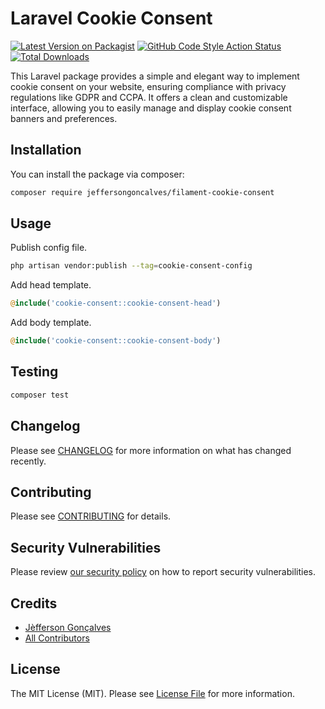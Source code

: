 # Laravel Cookie Consent

[![Latest Version on Packagist](https://img.shields.io/packagist/v/jeffersongoncalves/filament-cookie-consent.svg?style=flat-square)](https://packagist.org/packages/jeffersongoncalves/filament-cookie-consent)
[![GitHub Code Style Action Status](https://img.shields.io/github/actions/workflow/status/jeffersongoncalves/filament-cookie-consent/fix-php-code-style-issues.yml?branch=master&label=code%20style&style=flat-square)](https://github.com/jeffersongoncalves/filament-cookie-consent/actions?query=workflow%3A"Fix+PHP+code+styling"+branch%3Amaster)
[![Total Downloads](https://img.shields.io/packagist/dt/jeffersongoncalves/filament-cookie-consent.svg?style=flat-square)](https://packagist.org/packages/jeffersongoncalves/filament-cookie-consent)

This Laravel package provides a simple and elegant way to implement cookie consent on your website, ensuring compliance with privacy regulations like GDPR and CCPA. It offers a clean and customizable interface, allowing you to easily manage and display cookie consent banners and preferences.

## Installation

You can install the package via composer:

```bash
composer require jeffersongoncalves/filament-cookie-consent
```

## Usage

Publish config file.

```bash
php artisan vendor:publish --tag=cookie-consent-config
```

Add head template.

```php
@include('cookie-consent::cookie-consent-head')
```

Add body template.

```php
@include('cookie-consent::cookie-consent-body')
```

## Testing

```bash
composer test
```

## Changelog

Please see [CHANGELOG](CHANGELOG.md) for more information on what has changed recently.

## Contributing

Please see [CONTRIBUTING](.github/CONTRIBUTING.md) for details.

## Security Vulnerabilities

Please review [our security policy](../../security/policy) on how to report security vulnerabilities.

## Credits

- [Jèfferson Gonçalves](https://github.com/jeffersongoncalves)
- [All Contributors](../../contributors)

## License

The MIT License (MIT). Please see [License File](LICENSE.md) for more information.

